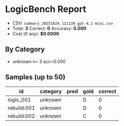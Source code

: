 # LogicBench Report

- CSV: `summary_20251024_111139_gpt-4.1-mini.csv`
- Total: **3**  Correct: **0**  Accuracy: **0.000**
- Cost (if any): **$0.0000**

## By Category
- unknown      n=  3 acc=0.000

## Samples (up to 50)

id | category | pred | gold | correct
---|---|---|---|---
logic_001 | unknown |  | D | 0
rebuild:001 | unknown |  | D | 0
rebuild:002 | unknown |  | C | 0
